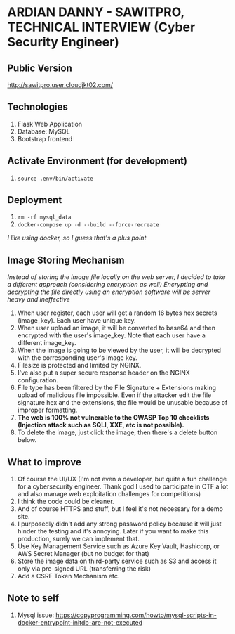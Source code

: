 # ARDIAN DANNY - SAWITPRO, TECHNICAL INTERVIEW (Cyber Security Engineer)

## Public Version
http://sawitpro.user.cloudjkt02.com/

## Technologies
1. Flask Web Application
2. Database: MySQL
3. Bootstrap frontend

## Activate Environment (for development)

1. `source .env/bin/activate`

## Deployment

1. `rm -rf mysql_data`
2. `docker-compose up -d --build --force-recreate`

*I like using docker, so I guess that's a plus point*

## Image Storing Mechanism

*Instead of storing the image file locally on the web server, I decided to take a different approach (considering encryption as well)*
*Encrypting and decrypting the file directly using an encryption software will be server heavy and ineffective*

1. When user register, each user will get a random 16 bytes hex secrets (image_key). Each user have unique key.
2. When user upload an image, it will be converted to base64 and then encrypted with the user's image_key. Note that each user have a different image_key.
3. When the image is going to be viewed by the user, it will be decrypted with the corresponding user's image key.
4. Filesize is protected and limited by NGINX.
5. I've also put a super secure response header on the NGINX configuration.
6. File type has been filtered by the File Signature + Extensions making upload of malicious file impossible. Even if the attacker edit the file signature hex and the extensions, the file would be unusable because of improper formatting.
7. **The web is 100% not vulnerable to the OWASP Top 10 checklists (Injection attack such as SQLI, XXE, etc is not possible).**
7. To delete the image, just click the image, then there's a delete button below.


## What to improve

1. Of course the UI/UX (I'm not even a developer, but quite a fun challenge for a cybersecurity engineer. Thank god I used to participate in CTF a lot and also manage web exploitation challenges for competitions)
2. I think the code could be cleaner.
3. And of course HTTPS and stuff, but I feel it's not necessary for a demo site.
4. I purposedly didn't add any strong password policy because it will just hinder the testing and it's annoying. Later if you want to make this production, surely we can implement that.
5. Use Key Management Service such as Azure Key Vault, Hashicorp, or AWS Secret Manager (but no budget for that)
6. Store the image data on third-party service such as S3 and access it only via pre-signed URL (transferring the risk)
7. Add a CSRF Token Mechanism etc.

## Note to self

1. Mysql issue: https://copyprogramming.com/howto/mysql-scripts-in-docker-entrypoint-initdb-are-not-executed










